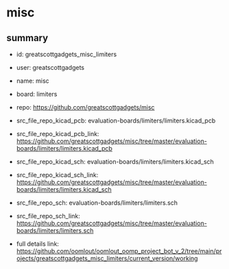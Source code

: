 # misc
 
## summary 
* id: greatscottgadgets_misc_limiters
* user: greatscottgadgets
* name: misc
* board: limiters
* repo: https://github.com/greatscottgadgets/misc
* src_file_repo_kicad_pcb: evaluation-boards/limiters/limiters.kicad_pcb
* src_file_repo_kicad_pcb_link: https://github.com/greatscottgadgets/misc/tree/master/evaluation-boards/limiters/limiters.kicad_pcb
* src_file_repo_kicad_sch: evaluation-boards/limiters/limiters.kicad_sch
* src_file_repo_kicad_sch_link: https://github.com/greatscottgadgets/misc/tree/master/evaluation-boards/limiters/limiters.kicad_sch

* src_file_repo_sch: evaluation-boards/limiters/limiters.sch
* src_file_repo_sch_link: https://github.com/greatscottgadgets/misc/tree/master/evaluation-boards/limiters/limiters.sch
* full details link: https://github.com/oomlout/oomlout_oomp_project_bot_v_2/tree/main/projects/greatscottgadgets_misc_limiters/current_version/working  






